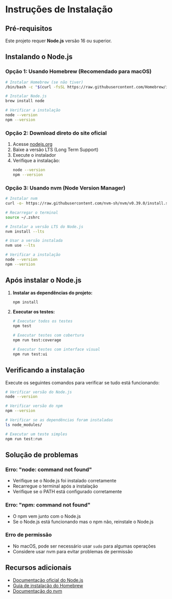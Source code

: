 # Instruções de Instalação

## Pré-requisitos

Este projeto requer **Node.js** versão 16 ou superior.

## Instalando o Node.js

### Opção 1: Usando Homebrew (Recomendado para macOS)

```bash
# Instalar Homebrew (se não tiver)
/bin/bash -c "$(curl -fsSL https://raw.githubusercontent.com/Homebrew/install/HEAD/install.sh)"

# Instalar Node.js
brew install node

# Verificar a instalação
node --version
npm --version
```

### Opção 2: Download direto do site oficial

1. Acesse [nodejs.org](https://nodejs.org/)
2. Baixe a versão LTS (Long Term Support)
3. Execute o instalador
4. Verifique a instalação:
   ```bash
   node --version
   npm --version
   ```

### Opção 3: Usando nvm (Node Version Manager)

```bash
# Instalar nvm
curl -o- https://raw.githubusercontent.com/nvm-sh/nvm/v0.39.0/install.sh | bash

# Recarregar o terminal
source ~/.zshrc

# Instalar a versão LTS do Node.js
nvm install --lts

# Usar a versão instalada
nvm use --lts

# Verificar a instalação
node --version
npm --version
```

## Após instalar o Node.js

1. **Instalar as dependências do projeto:**
   ```bash
   npm install
   ```

2. **Executar os testes:**
   ```bash
   # Executar todos os testes
   npm test
   
   # Executar testes com cobertura
   npm run test:coverage
   
   # Executar testes com interface visual
   npm run test:ui
   ```

## Verificando a instalação

Execute os seguintes comandos para verificar se tudo está funcionando:

```bash
# Verificar versão do Node.js
node --version

# Verificar versão do npm
npm --version

# Verificar se as dependências foram instaladas
ls node_modules/

# Executar um teste simples
npm run test:run
```

## Solução de problemas

### Erro: "node: command not found"
- Verifique se o Node.js foi instalado corretamente
- Recarregue o terminal após a instalação
- Verifique se o PATH está configurado corretamente

### Erro: "npm: command not found"
- O npm vem junto com o Node.js
- Se o Node.js está funcionando mas o npm não, reinstale o Node.js

### Erro de permissão
- No macOS, pode ser necessário usar `sudo` para algumas operações
- Considere usar nvm para evitar problemas de permissão

## Recursos adicionais

- [Documentação oficial do Node.js](https://nodejs.org/docs/)
- [Guia de instalação do Homebrew](https://docs.brew.sh/Installation)
- [Documentação do nvm](https://github.com/nvm-sh/nvm)

